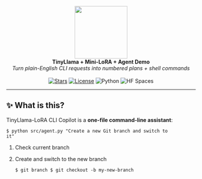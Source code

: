 <!-- ──────────────────────────────────────────────────────────────────────────────
TinyLlama-LoRA CLI Copilot · README
A drop-in, copy-paste-ready README.md
────────────────────────────────────────────────────────────────────────────── -->

<p align="center">
  <img src="https://huggingface.co/datasets/huggingface/brand-assets/resolve/main/hf-logo-with-title.svg" width="140">
  <br>
  <strong>TinyLlama + Mini-LoRA + Agent Demo</strong><br>
  <em>Turn plain-English CLI requests into numbered plans&nbsp;+ shell commands</em>
  <br><br>
  <a href="https://github.com/snehakumari1996/TinyLlama_LoRA_CLI_Copilot/stargazers"><img alt="Stars" src="https://img.shields.io/github/stars/snehakumari1996/TinyLlama_LoRA_CLI_Copilot"></a>
  <a href="https://github.com/snehakumari1996/TinyLlama_LoRA_CLI_Copilot/blob/main/LICENSE"><img alt="License" src="https://img.shields.io/github/license/snehakumari1996/TinyLlama_LoRA_CLI_Copilot"></a>
  <img alt="Python" src="https://img.shields.io/badge/python-3.10+-blue">
  <img alt="HF Spaces" src="https://img.shields.io/badge/model-TinyLlama-1.1B-Chat-blueviolet">
</p>

---

## ✨ What is this?

TinyLlama-LoRA CLI Copilot is a **one-file command-line assistant**:

<code>$ python src/agent.py "Create a new Git branch and switch to it"   </code>
1. Check current branch
2. Create and switch to the new branch

   <code>$ git branch
          $ git checkout -b my-new-branch</code>








